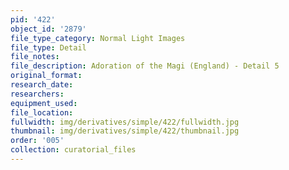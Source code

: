 ```yaml
---
pid: '422'
object_id: '2879'
file_type_category: Normal Light Images
file_type: Detail
file_notes:
file_description: Adoration of the Magi (England) - Detail 5
original_format:
research_date:
researchers:
equipment_used:
file_location:
fullwidth: img/derivatives/simple/422/fullwidth.jpg
thumbnail: img/derivatives/simple/422/thumbnail.jpg
order: '005'
collection: curatorial_files
---
```

